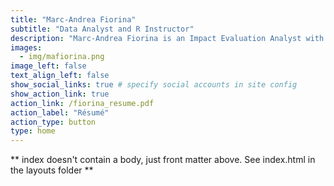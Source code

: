 ```yaml
---
title: "Marc-Andrea Fiorina"
subtitle: "Data Analyst and R Instructor"
description: "Marc-Andrea Fiorina is an Impact Evaluation Analyst with the Development Impact Evaluation (DIME) unit at the World Bank. He works on a series of impact evaluations focused on gender and cash transfers, assessing World Food Programme food-for-assets (FFA) projects in four different countries. Marc-Andrea also teaches the 'R for Professional Research' course at the Johns Hopkins University School of Advanced International Studies (SAIS). Marc-Andrea is passionate about making coding more accessible and about building equitable paths for entry-level research positions in the professional and academic worlds."
images:
  - img/mafiorina.png
image_left: false
text_align_left: false
show_social_links: true # specify social accounts in site config
show_action_link: true
action_link: /fiorina_resume.pdf
action_label: "Résumé"
action_type: button
type: home
---
```


** index doesn't contain a body, just front matter above.
See index.html in the layouts folder **

